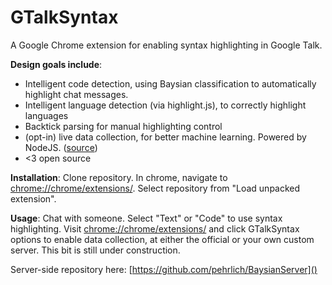 # GTalkSyntax

A Google Chrome extension for enabling syntax highlighting in Google Talk.

**Design goals include**:
* Intelligent code detection, using Baysian classification to automatically highlight chat messages.
* Intelligent language detection (via highlight.js), to correctly highlight languages
* Backtick parsing for manual highlighting control
* (opt-in) live data collection, for better machine learning.  Powered by NodeJS. ([source](https://github.com/pehrlich/BaysianServer))
* <3 open source


**Installation**:
Clone repository.  In chrome, navigate to [chrome://chrome/extensions/]().  Select repository from "Load unpacked extension".

**Usage**:
Chat with someone.  Select "Text" or "Code" to use syntax highlighting.
Visit [chrome://chrome/extensions/]() and click GTalkSyntax options to enable data collection, at either the official or your own custom server.  This bit is still under construction.

Server-side repository here:
[https://github.com/pehrlich/BaysianServer]()
